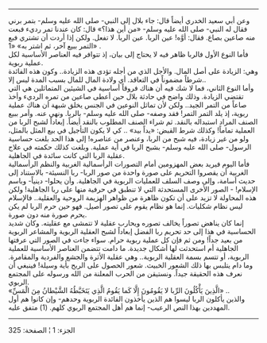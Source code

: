------------------------------------------------------------------------

وعن أبي سعيد الخدري أيضاً قال: جاء بلال إلى النبي- صلى الله عليه وسلم-
بتمر برني فقال له النبي- صلى الله عليه وسلم- «من أين هذا؟» قال: كان
عندنا تمر رديء فبعت منه صاعين بصاع. فقال: أوَّه! عين الربا. عين الربا. لا
تفعل. ولكن إذا أردت أن تشتري فبع التمر ببيع آخر، ثم اشتر به» «1» .  
فأما النوع الأول فالربا ظاهر فيه لا يحتاج إلى بيان، إذ تتوافر فيه
العناصر الأساسية لكل عملية ربوية.  
وهي: الزيادة على أصل المال. والأجل الذي من أجله تؤدى هذه الزيادة.. وكون
هذه الفائدة شرطاً مضموناً في التعاقد. أي ولادة المال للمال بسبب المدة ليس
إلا..  
وأما النوع الثاني، فما لا شك فيه أن هناك فروقاً أساسية في الشيئين
المتماثلين هي التي تقتضي الزيادة. وذلك واضح في حادثة بلال حين أعطى صاعين
من تمره الرديء وأخذ صاعاً من التمر الجيد.. ولكن لأن تماثل النوعين في
الجنس يخلق شبهة أن هناك عملية ربوية، إذ يلد التمر التمر! فقد وصفه- صلى
الله عليه وسلم- بالربا. ونهى عنه. وأمر ببيع الصنف المراد استبداله
بالنقد. ثم شراء الصنف المطلوب بالنقد أيضاً. إبعاداً لشبح الربا من العملية
تماماً! وكذلك شرط القبض: «يداً بيد» .. كي لا يكون التأجيل في بيع المثل
بالمثل، ولو من غير زيادة، فيه شبح من الربا، وعنصر من عناصره! إلى هذا
الحد بلغت حساسية الرسول- صلى الله عليه وسلم- بشبح الربا في أية عملية.
وبلغت كذلك حكمته في علاج عقلية الربا التي كانت سائدة في الجاهلية.  
فأما اليوم فيريد بعض المهزومين أمام التصورات الرأسمالية الغربية والنظم
الرأسمالية الغربية أن يقصروا التحريم على صورة واحدة من صور الربا- ربا
النسيئة- بالاستناد إلى حديث أسامة، وإلى وصف السلف للعمليات الربوية في
الجاهلية. وأن يحلوا- دينياً- وباسم الإسلام! - الصور الأخرى المستحدثة التي
لا تنطبق في حرفية منها على ربا الجاهلية! ولكن هذه المحاولة لا تزيد على
أن تكون ظاهرة من ظواهر الهزيمة الروحية والعقلية.. فالإسلام ليس نظام
شكليات. إنما هو نظام يقوم على تصور أصيل. فهو حين حرم الربا لم يكن يحرم
صورة منه دون صورة.  
إنما كان يناهض تصوراً يخالف تصوره ويحارب عقلية لا تتمشى مع عقليته. وكان
شديد الحساسية في هذا إلى حد تحريم ربا الفضل إبعاداً لشبح العقلية الربوية
والمشاعر الربوية من بعيد جداً! ومن ثم فإن كل عملية ربوية حرام. سواء جاءت
في الصور التي عرفتها الجاهلية أم استحدثت لها أشكال جديدة. ما دامت تتضمن
العناصر الأساسية للعملية الربوية، أو تتسم بسمة العقلية الربوية.. وهي
عقلية الأثرة والجشع والفردية والمقامرة. وما دام يتلبس بها ذلك الشعور
الخبيث. شعور الحصول على الربح بأية وسيلة! فينبغي أن نعرف هذه الحقيقة
جيداً. ونستيقن من الحرب المعلنة من الله ورسوله على المجتمع الربوي.  
«الَّذِينَ يَأْكُلُونَ الرِّبا لا يَقُومُونَ إِلَّا كَما يَقُومُ الَّذِي يَتَخَبَّطُهُ الشَّيْطانُ مِنَ الْمَسِّ»
..  
والذين يأكلون الربا ليسوا هم الذين يأخذون الفائدة الربوية وحدهم- وإن
كانوا هم أول المهددين بهذا النص الرعيب- إنما هم أهل المجتمع الربوي
كلهم. (1) متفق عليه.

------------------------------------------------------------------------

الجزء: 1 ¦ الصفحة: 325
